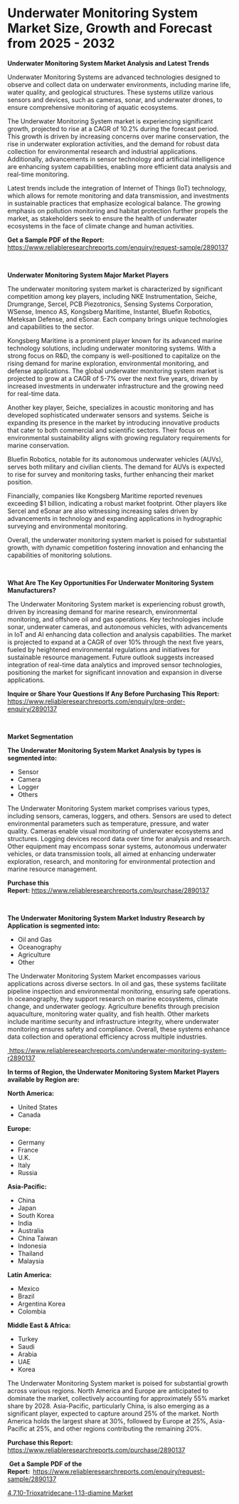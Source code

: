 <p><h1>Underwater Monitoring System Market Size, Growth and Forecast from 2025 - 2032</h1></p><p><strong>Underwater Monitoring System Market Analysis and Latest Trends</strong></p>
<p><p>Underwater Monitoring Systems are advanced technologies designed to observe and collect data on underwater environments, including marine life, water quality, and geological structures. These systems utilize various sensors and devices, such as cameras, sonar, and underwater drones, to ensure comprehensive monitoring of aquatic ecosystems. </p><p>The Underwater Monitoring System market is experiencing significant growth, projected to rise at a CAGR of 10.2% during the forecast period. This growth is driven by increasing concerns over marine conservation, the rise in underwater exploration activities, and the demand for robust data collection for environmental research and industrial applications. Additionally, advancements in sensor technology and artificial intelligence are enhancing system capabilities, enabling more efficient data analysis and real-time monitoring. </p><p>Latest trends include the integration of Internet of Things (IoT) technology, which allows for remote monitoring and data transmission, and investments in sustainable practices that emphasize ecological balance. The growing emphasis on pollution monitoring and habitat protection further propels the market, as stakeholders seek to ensure the health of underwater ecosystems in the face of climate change and human activities.</p></p>
<p><strong>Get a Sample PDF of the Report:&nbsp;</strong> <a href="https://www.reliableresearchreports.com/enquiry/request-sample/2890137?utm_campaign=2960&utm_medium=2&utm_source=Github&utm_content=ia&utm_term=14032025&utm_id=underwater-monitoring-system">https://www.reliableresearchreports.com/enquiry/request-sample/2890137</a></p>
<p>&nbsp;</p>
<p><strong>Underwater Monitoring System Major Market Players</strong></p>
<p><p>The underwater monitoring system market is characterized by significant competition among key players, including NKE Instrumentation, Seiche, Drumgrange, Sercel, PCB Piezotronics, Sensing Systems Corporation, WSense, Imenco AS, Kongsberg Maritime, Instantel, Bluefin Robotics, Meteksan Defense, and eSonar. Each company brings unique technologies and capabilities to the sector.</p><p>Kongsberg Maritime is a prominent player known for its advanced marine technology solutions, including underwater monitoring systems. With a strong focus on R&D, the company is well-positioned to capitalize on the rising demand for marine exploration, environmental monitoring, and defense applications. The global underwater monitoring system market is projected to grow at a CAGR of 5-7% over the next five years, driven by increased investments in underwater infrastructure and the growing need for real-time data.</p><p>Another key player, Seiche, specializes in acoustic monitoring and has developed sophisticated underwater sensors and systems. Seiche is expanding its presence in the market by introducing innovative products that cater to both commercial and scientific sectors. Their focus on environmental sustainability aligns with growing regulatory requirements for marine conservation.</p><p>Bluefin Robotics, notable for its autonomous underwater vehicles (AUVs), serves both military and civilian clients. The demand for AUVs is expected to rise for survey and monitoring tasks, further enhancing their market position.</p><p>Financially, companies like Kongsberg Maritime reported revenues exceeding $1 billion, indicating a robust market footprint. Other players like Sercel and eSonar are also witnessing increasing sales driven by advancements in technology and expanding applications in hydrographic surveying and environmental monitoring.</p><p>Overall, the underwater monitoring system market is poised for substantial growth, with dynamic competition fostering innovation and enhancing the capabilities of monitoring solutions.</p></p>
<p>&nbsp;</p>
<p><strong>What Are The Key Opportunities For Underwater Monitoring System Manufacturers?</strong></p>
<p><p>The Underwater Monitoring System market is experiencing robust growth, driven by increasing demand for marine research, environmental monitoring, and offshore oil and gas operations. Key technologies include sonar, underwater cameras, and autonomous vehicles, with advancements in IoT and AI enhancing data collection and analysis capabilities. The market is projected to expand at a CAGR of over 10% through the next five years, fueled by heightened environmental regulations and initiatives for sustainable resource management. Future outlook suggests increased integration of real-time data analytics and improved sensor technologies, positioning the market for significant innovation and expansion in diverse applications.</p></p>
<p><strong>Inquire or Share Your Questions If Any Before Purchasing This Report:</strong> <a href="https://www.reliableresearchreports.com/enquiry/pre-order-enquiry/2890137?utm_campaign=2960&utm_medium=2&utm_source=Github&utm_content=ia&utm_term=14032025&utm_id=underwater-monitoring-system">https://www.reliableresearchreports.com/enquiry/pre-order-enquiry/2890137</a></p>
<p>&nbsp;</p>
<p><strong>Market Segmentation</strong></p>
<p><strong>The Underwater Monitoring System Market Analysis by types is segmented into:</strong></p>
<p><ul><li>Sensor</li><li>Camera</li><li>Logger</li><li>Others</li></ul></p>
<p><p>The Underwater Monitoring System market comprises various types, including sensors, cameras, loggers, and others. Sensors are used to detect environmental parameters such as temperature, pressure, and water quality. Cameras enable visual monitoring of underwater ecosystems and structures. Logging devices record data over time for analysis and research. Other equipment may encompass sonar systems, autonomous underwater vehicles, or data transmission tools, all aimed at enhancing underwater exploration, research, and monitoring for environmental protection and marine resource management.</p></p>
<p><strong>Purchase this Report:&nbsp;</strong><a href="https://www.reliableresearchreports.com/purchase/2890137?utm_campaign=2960&utm_medium=2&utm_source=Github&utm_content=ia&utm_term=14032025&utm_id=underwater-monitoring-system">https://www.reliableresearchreports.com/purchase/2890137</a></p>
<p>&nbsp;</p>
<p><strong>The Underwater Monitoring System Market Industry Research by Application is segmented into:</strong></p>
<p><ul><li>Oil and Gas</li><li>Oceanography</li><li>Agriculture</li><li>Other</li></ul></p>
<p><p>The Underwater Monitoring System Market encompasses various applications across diverse sectors. In oil and gas, these systems facilitate pipeline inspection and environmental monitoring, ensuring safe operations. In oceanography, they support research on marine ecosystems, climate change, and underwater geology. Agriculture benefits through precision aquaculture, monitoring water quality, and fish health. Other markets include maritime security and infrastructure integrity, where underwater monitoring ensures safety and compliance. Overall, these systems enhance data collection and operational efficiency across multiple industries.</p></p>
<p><a href="https://www.reliableresearchreports.com/underwater-monitoring-system-r2890137?utm_campaign=2960&utm_medium=2&utm_source=Github&utm_content=ia&utm_term=14032025&utm_id=underwater-monitoring-system">&nbsp;https://www.reliableresearchreports.com/underwater-monitoring-system-r2890137</a></p>
<p><strong>In terms of Region, the Underwater Monitoring System Market Players available by Region are:</strong></p>
<p>
    <p> <strong> North America: </strong>
        <ul>
            <li>United States</li>
            <li>Canada</li>
        </ul>
        </p> 
    <p> <strong> Europe: </strong>
        <ul>
            <li>Germany</li>
            <li>France</li>
            <li>U.K.</li>
            <li>Italy</li>
            <li>Russia</li>
        </ul>
        </p> 
    <p> <strong> Asia-Pacific: </strong>
        <ul>
            <li>China</li>
            <li>Japan</li>
            <li>South Korea</li>
            <li>India</li>
            <li>Australia</li>
            <li>China Taiwan</li>
            <li>Indonesia</li>
            <li>Thailand</li>
            <li>Malaysia</li>
        </ul>
        </p> 
    <p> <strong> Latin America: </strong>
        <ul>
            <li>Mexico</li>
            <li>Brazil</li>
            <li>Argentina Korea</li>
            <li>Colombia</li>
        </ul>
        </p> 
    <p> <strong> Middle East & Africa: </strong>
        <ul>
            <li>Turkey</li>
            <li>Saudi</li>
            <li>Arabia</li>
            <li>UAE</li>
            <li>Korea</li>
        </ul>
    </p>
    </p>
<p><p>The Underwater Monitoring System market is poised for substantial growth across various regions. North America and Europe are anticipated to dominate the market, collectively accounting for approximately 55% market share by 2028. Asia-Pacific, particularly China, is also emerging as a significant player, expected to capture around 25% of the market. North America holds the largest share at 30%, followed by Europe at 25%, Asia-Pacific at 25%, and other regions contributing the remaining 20%.</p></p>
<p><strong>Purchase this Report: </strong><a href="https://www.reliableresearchreports.com/purchase/2890137?utm_campaign=2960&utm_medium=2&utm_source=Github&utm_content=ia&utm_term=14032025&utm_id=underwater-monitoring-system">https://www.reliableresearchreports.com/purchase/2890137</a></p>
<p>&nbsp;<strong>Get a Sample PDF of the Report:&nbsp;&nbsp;</strong><a href="https://www.reliableresearchreports.com/enquiry/request-sample/2890137?utm_campaign=2960&utm_medium=2&utm_source=Github&utm_content=ia&utm_term=14032025&utm_id=underwater-monitoring-system">https://www.reliableresearchreports.com/enquiry/request-sample/2890137</a></p>
<p><strong></strong></p>
<p><p><a href="https://github.com/mriwacraane/Market-Research-Report-List-1/blob/main/4710-trioxatridecane-113-diamine-market.md?utm_campaign=2960&utm_medium=2&utm_source=Github&utm_content=ia&utm_term=14032025&utm_id=underwater-monitoring-system">4,7,10-Trioxatridecane-1,13-diamine Market</a></p></p>